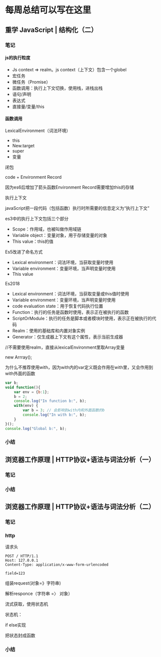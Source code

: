 # 每周总结可以写在这里

## 重学 JavaScript | 结构化（二）

### 笔记

#### js的执行粒度

- Js  context => realm。js context（上下文）包含一个globel
- 宏任务
- 微任务（Promise）
- 函数调用：执行上下文切换，使用栈，进栈出栈
- 语句/声明
- 表达式
- 直接量/变量/this

#### 函数调用

LexicalEnvironment（词法环境）

- this
- New.target
- super
- 变量

闭包

code + Environment Record

因为es6后增加了箭头函数Environment Record需要增加this的存储

执行上下文

javaScript把一段代码（包括函数）执行时所需要的信息定义为“执行上下文”

es3中的执行上下文包括三个部分

- Scope：作用域，也被叫做作用域链
- Variable object：变量对象，用于存储变量的对象
- This value：this的值

Es5改进了命名方式

- Lexical environment：词法环境，当获取变量时使用
- Variable environment：变量环境，当声明变量时使用
- This value

Es2018

- Lexical environment：词法环境，当获取变量或this值时使用
- Variable environment：变量环境，当声明变量时使用
- code evaluation state：用于恢复代码执行位置
- Function：执行的任务是函数时使用，表示正在被执行的函数
- ScriptOrModule：执行的任务是脚本或者模块时使用，表示正在被执行的代码
- Realm：使用的基础库和内置对象实例
- Generator：仅生成器上下文有这个属性，表示当前生成器

//不需要使用realm，直接从lexicalEnvironment里取Array变量

new Arrray();



为什么不推荐使用with，因为with内的var定义既会作用在with里，又会作用到with外面的函数

```js
var b;
void function(){
    var env = {b:1};
    b = 2;
    console.log("In function b:", b);
    with(env) {
        var b = 3; // 会影响到with内和外面函数的b
        console.log("In with b:", b);
    }
}();
console.log("Global b:", b);
```





### 小结



## 浏览器工作原理 | HTTP协议+语法与词法分析（一）

### 笔记

### 小结

## 浏览器工作原理 | HTTP协议+语法与词法分析（二）

### 笔记

### http

请求头

```
POST / HTTP/1.1
Host: 127.0.0.1
Content-Type: application/x-www-form-urlencoded

field=123
```

组装request(对象=》字符串)

解析responce（字符串 =〉 对象）

流式获取，使用状态机

状态机：

if else实现

把状态封成函数

### 小结



